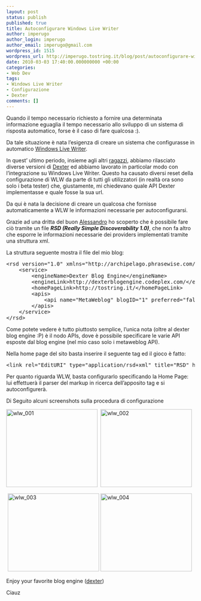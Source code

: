 ```yaml
---
layout: post
status: publish
published: true
title: Autoconfigurare Windows Live Writer
author: imperugo
author_login: imperugo
author_email: imperugo@gmail.com
wordpress_id: 1515
wordpress_url: http://imperugo.tostring.it/blog/post/autoconfigurare-windows-live-writer/
date: 2010-03-03 17:40:00.000000000 +00:00
categories:
- Web Dev
tags:
- Windows Live Writer
- Configurazione
- Dexter
comments: []
---
```

<p>Quando il tempo necessario richiesto a fornire una determinata informazione eguaglia il tempo necessario allo sviluppo di un sistema di risposta automatico, forse è il caso di fare qualcosa :).</p>  <p>Da tale situazione è nata l’esigenza di creare un sistema che configurasse in automatico <a title="Windows Live Writer" href="http://download.live.com/writer" rel="nofollow" target="_blank">Windows Live Writer</a>. </p>  <p>In quest’ ultimo periodo, insieme agli altri <a title="Dexter Blog Engine Staff" href="http://dexterblogengine.codeplex.com/team/view" rel="nofollow" target="_blank">ragazzi</a>, abbiamo rilasciato diverse versioni di <a title="Dexter Blog Engine" href="http://dexterblogengine.codeplex.com/" rel="nofollow" target="_blank">Dexter</a> ed abbiamo lavorato in particolar modo con l’integrazione su Windows Live Writer. Questo ha causato diversi reset della configurazione di WLW da parte di tutti gli utilizzatori (in realtà ora sono solo i beta tester) che, giustamente, mi chiedevano quale API Dexter implementasse e quale fosse la sua url.</p>  <p>Da qui è nata la decisione di creare un qualcosa che fornisse automaticamente a WLW le informazioni necessarie per autoconfigurarsi.</p>  <p>Grazie ad una dritta del buon <a href="http://www.primordialcode.com/" rel="nofollow friend co-worker colleague" target="_new">Alessandro</a> ho scoperto che è possibile fare ciò tramite un file <strong><em>RSD (Really Simple Discoverability 1.0)</em></strong>, che non fa altro che esporre le informazioni necessarie dei providers implementati tramite una struttura xml.</p>  <p>La struttura seguente mostra il file del mio blog:</p>  <pre class="brush: xml; ruler: true;">&lt;rsd version=&quot;1.0&quot; xmlns=&quot;http://archipelago.phrasewise.com/rsd&quot;&gt;
    &lt;service&gt;
        &lt;engineName&gt;Dexter Blog Engine&lt;/engineName&gt;
        &lt;engineLink&gt;http://dexterblogengine.codeplex.com/&lt;/engineLink&gt;
        &lt;homePageLink&gt;http://tostring.it/&lt;/homePageLink&gt;
        &lt;apis&gt;
            &lt;api name=&quot;MetaWeblog&quot; blogID=&quot;1&quot; preferred=&quot;false&quot; apiLink=&quot;http://tostring.it/metaweblog.axd&quot; /&gt;
        &lt;/apis&gt;
    &lt;/service&gt;
&lt;/rsd&gt;</pre>

<p>Come potete vedere è tutto piuttosto semplice, l’unica nota (oltre al dexter blog engine :P) è il nodo APIs, dove è possibile specificare le varie API esposte dal blog engine (nel mio caso solo i metaweblog API).</p>

<p>Nella home page del sito basta inserire il seguente tag ed il gioco è fatto:</p>

<pre class="brush: xml; ruler: true;">&lt;link rel=&quot;EditURI&quot; type=&quot;application/rsd+xml&quot; title=&quot;RSD&quot; href=&quot;http://tostring.it/MetaWeblogRsd.axd&quot; /&gt;</pre>

<p>Per quanto riguarda WLW, basta configurarlo specificando la Home Page: lui effettuerà il parser del markup in ricerca dell’apposito tag e si autoconfigurerà.</p>

<p>Di Seguito alcuni screenshots sulla procedura di configurazione</p>

<p><a href="http://tostring.it/Content/Uploaded/image//imperugo/wlw_001_4.png" rel="shadowbox[wlwscreen]"><img style="border-bottom: 0px; border-left: 0px; display: inline; border-top: 0px; border-right: 0px" title="wlw_001" border="0" alt="wlw_001" src="http://tostring.it/Content/Uploaded/image//imperugo/wlw_001_thumb_1.png" width="244" height="208" /></a>&#160; <a href="http://tostring.it/Content/Uploaded/image//imperugo/wlw_002_2.png" rel="shadowbox[wlwscreen]"><img style="border-bottom: 0px; border-left: 0px; display: inline; border-top: 0px; border-right: 0px" title="wlw_002" border="0" alt="wlw_002" src="http://tostring.it/Content/Uploaded/image//imperugo/wlw_002_thumb.png" width="244" height="208" /></a></p>

<p>&#160;<a href="http://tostring.it/Content/Uploaded/image//imperugo/wlw_003_2.png" rel="shadowbox[wlwscreen]"><img style="border-bottom: 0px; border-left: 0px; display: inline; border-top: 0px; border-right: 0px" title="wlw_003" border="0" alt="wlw_003" src="http://tostring.it/Content/Uploaded/image//imperugo/wlw_003_thumb.png" width="244" height="208" /></a> <a href="http://tostring.it/Content/Uploaded/image//imperugo/wlw_004_2.png" rel="shadowbox[wlwscreen]"><img style="border-bottom: 0px; border-left: 0px; display: inline; border-top: 0px; border-right: 0px" title="wlw_004" border="0" alt="wlw_004" src="http://tostring.it/Content/Uploaded/image//imperugo/wlw_004_thumb.png" width="244" height="208" /></a> </p>

<p>Enjoy your favorite blog engine (<a title="Dexter Blog Engine" href="http://imperugo.tostring.it/Categories/Archive/Dexter" target="_blank">dexter</a>)</p>

<p>Ciauz</p>
